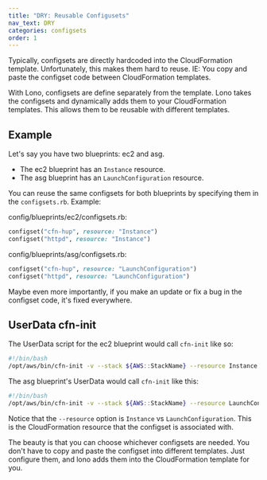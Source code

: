 ```yaml
---
title: "DRY: Reusable Configusets"
nav_text: DRY
categories: configsets
order: 1
---
```


Typically, configsets are directly hardcoded into the CloudFormation template. Unfortunately, this makes them hard to reuse. IE: You copy and paste the configset code between CloudFormation templates.

With Lono, configsets are define separately from the template. Lono takes the configsets and dynamically adds them to your CloudFormation templates. This allows them to be reusable with different templates.

## Example

Let's say you have two blueprints: ec2 and asg.

* The ec2 blueprint has an `Instance` resource.
* The asg blueprint has an `LaunchConfiguration` resource.

You can reuse the same configsets for both blueprints by specifying them in the `configsets.rb`. Example:

config/blueprints/ec2/configsets.rb:

```ruby
configset("cfn-hup", resource: "Instance")
configset("httpd", resource: "Instance")
```

config/blueprints/asg/configsets.rb:

```ruby
configset("cfn-hup", resource: "LaunchConfiguration")
configset("httpd", resource: "LaunchConfiguration")
```

Maybe even more importantly, if you make an update or fix a bug in the configset code, it's fixed everywhere. 

## UserData cfn-init

The UserData script for the ec2 blueprint would call `cfn-init` like so:

```bash
#!/bin/bash
/opt/aws/bin/cfn-init -v --stack ${AWS::StackName} --resource Instance --region ${AWS::Region}
```

The asg blueprint's UserData would call `cfn-init` like this:

```bash
#!/bin/bash
/opt/aws/bin/cfn-init -v --stack ${AWS::StackName} --resource LaunchConfiguration --region ${AWS::Region}
```

Notice that the `--resource` option is `Instance` vs `LaunchConfiguration`. This is the CloudFormation resource that the configset is associated with.

The beauty is that you can choose whichever configsets are needed.  You don't have to copy and paste the configset into different templates. Just configure them, and lono adds them into the CloudFormation template for you.
